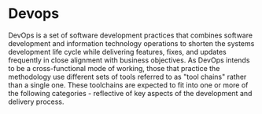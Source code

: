 # Devops
DevOps is a set of software development practices that combines software development and information technology operations to shorten the systems development life cycle while delivering features, fixes, and updates frequently in close alignment with business objectives. As DevOps intends to be a cross-functional mode of working, those that practice the methodology use different sets of tools referred to as "tool chains" rather than a single one. These toolchains are expected to fit into one or more of the following categories - reflective of key aspects of the development and delivery process.

